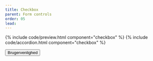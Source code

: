 ```yaml
---
title: Checkbox
parent: Form controls
order: 05
lead:
---
```



{% include code/preview.html component="checkbox" %}
{% include code/accordion.html component="checkbox" %}
<div class="accordion-bordered accordion-docs">
  <button class="button-unstyled accordion-button"
      aria-expanded="true" aria-controls="checkbox-docs">
    Brugervenlighed
  </button>
  <div id="checkbox-docs" aria-hidden="false" class="accordion-content">
    
  </div>
</div>
